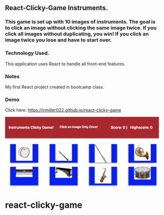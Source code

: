 ## React-Clicky-Game Instruments.

### This game is set up with 10 images of instruments. The goal is to click an image without clicking the same image twice. If you click all images without duplicating, you win! If you click an image twice you lose and have to start over. 

### Technology Used.

This application uses React to handle all front-end features.

### Notes

My first React project created in bootcamp class.

### Demo

Click here: https://jrmiller022.github.io/react-clicky-game

![alt text](src/images/clickgame.png)

# react-clicky-game
